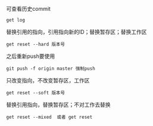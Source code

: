 可查看历史commit

```
get log 
```

替换引用的指向，引用指向新的ID；替换暂存区；替换工作区

```
get reset --hard 版本号
```

之后重新push要使用

```
git push -f origin master 强制push
```



只改变指向，不改变暂存区，工作区

```
get reset --soft 版本号
```

替换引用指向，替换暂存区；不对工作去替换

```
get reset --mixed  或者 get reset
```

